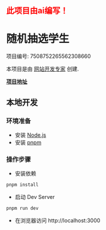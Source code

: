 ## <span style="color:red">此项目由ai编写！</span>
# 随机抽选学生

项目编号: 7508752265562308660

本项目是由 [网站开发专家](https://space.coze.cn/) 创建.

[**项目地址**](https://space.coze.cn/task/7508752265562308660)

## 本地开发

### 环境准备

- 安装 [Node.js](https://nodejs.org/en)
- 安装 [pnpm](https://pnpm.io/installation)

### 操作步骤

- 安装依赖

```sh
pnpm install
```

- 启动 Dev Server

```sh
pnpm run dev
```

- 在浏览器访问 http://localhost:3000

